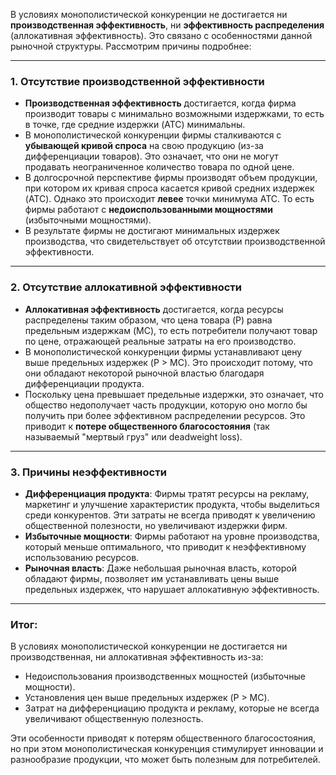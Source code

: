 В условиях монополистической конкуренции не достигается ни **производственная эффективность**, ни **эффективность распределения** (аллокативная эффективность). Это связано с особенностями данной рыночной структуры. Рассмотрим причины подробнее:

---

### 1. **Отсутствие производственной эффективности**
   - **Производственная эффективность** достигается, когда фирма производит товары с минимально возможными издержками, то есть в точке, где средние издержки (ATC) минимальны.
   - В монополистической конкуренции фирмы сталкиваются с **убывающей кривой спроса** на свою продукцию (из-за дифференциации товаров). Это означает, что они не могут продавать неограниченное количество товара по одной цене.
   - В долгосрочной перспективе фирмы производят объем продукции, при котором их кривая спроса касается кривой средних издержек (ATC). Однако это происходит **левее** точки минимума ATC. То есть фирмы работают с **недоиспользованными мощностями** (избыточными мощностями).
   - В результате фирмы не достигают минимальных издержек производства, что свидетельствует об отсутствии производственной эффективности.

---

### 2. **Отсутствие аллокативной эффективности**
   - **Аллокативная эффективность** достигается, когда ресурсы распределены таким образом, что цена товара (P) равна предельным издержкам (MC), то есть потребители получают товар по цене, отражающей реальные затраты на его производство.
   - В монополистической конкуренции фирмы устанавливают цену выше предельных издержек (P > MC). Это происходит потому, что они обладают некоторой рыночной властью благодаря дифференциации продукта.
   - Поскольку цена превышает предельные издержки, это означает, что общество недополучает часть продукции, которую оно могло бы получить при более эффективном распределении ресурсов. Это приводит к **потере общественного благосостояния** (так называемый "мертвый груз" или deadweight loss).

---

### 3. **Причины неэффективности**
   - **Дифференциация продукта**: Фирмы тратят ресурсы на рекламу, маркетинг и улучшение характеристик продукта, чтобы выделиться среди конкурентов. Эти затраты не всегда приводят к увеличению общественной полезности, но увеличивают издержки фирм.
   - **Избыточные мощности**: Фирмы работают на уровне производства, который меньше оптимального, что приводит к неэффективному использованию ресурсов.
   - **Рыночная власть**: Даже небольшая рыночная власть, которой обладают фирмы, позволяет им устанавливать цены выше предельных издержек, что нарушает аллокативную эффективность.

---

### Итог:
В условиях монополистической конкуренции не достигается ни производственная, ни аллокативная эффективность из-за:
   - Недоиспользования производственных мощностей (избыточные мощности).
   - Установления цен выше предельных издержек (P > MC).
   - Затрат на дифференциацию продукта и рекламу, которые не всегда увеличивают общественную полезность.

Эти особенности приводят к потерям общественного благосостояния, но при этом монополистическая конкуренция стимулирует инновации и разнообразие продукции, что может быть полезным для потребителей.